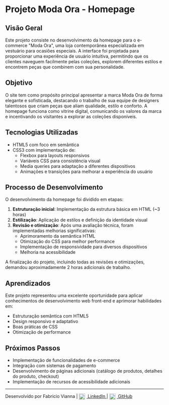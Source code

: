 # Projeto Moda Ora - Homepage

## Visão Geral

Este projeto consiste no desenvolvimento da homepage para o e-commerce "Moda Ora", uma loja contemporânea especializada em vestuário para ocasiões especiais. A interface foi projetada para proporcionar uma experiência de usuário intuitiva, permitindo que os clientes naveguem facilmente pelas coleções, explorem diferentes estilos e encontrem peças que combinem com sua personalidade.

## Objetivo

O site tem como propósito principal apresentar a marca Moda Ora de forma elegante e sofisticada, destacando o trabalho de sua equipe de designers talentosos que criam peças que aliam qualidade, estilo e conforto. A homepage funciona como vitrine digital, comunicando os valores da marca e incentivando os visitantes a explorar as coleções disponíveis.

## Tecnologias Utilizadas

- HTML5 com foco em semântica
- CSS3 com implementação de:
  - Flexbox para layouts responsivos
  - Variáveis CSS para consistência visual
  - Media queries para adaptação a diferentes dispositivos
  - Animações e transições para melhorar a experiência do usuário

## Processo de Desenvolvimento

O desenvolvimento da homepage foi dividido em etapas:

1. **Estruturação inicial**: Implementação da estrutura básica em HTML (~3 horas)
2. **Estilização**: Aplicação de estilos e definição da identidade visual
3. **Revisão e otimização**: Após uma avaliação técnica, foram implementadas melhorias significativas:
   - Aprimoramento da semântica HTML
   - Otimização do CSS para melhor performance
   - Implementação de responsividade para diversos dispositivos
   - Melhoria na acessibilidade

A finalização do projeto, incluindo todas as revisões e otimizações, demandou aproximadamente 2 horas adicionais de trabalho.

## Aprendizados

Este projeto representou uma excelente oportunidade para aplicar conhecimentos de desenvolvimento web front-end e aprimorar habilidades em:

- Estruturação semântica com HTML5
- Design responsivo e adaptativo
- Boas práticas de CSS
- Otimização de performance

## Próximos Passos

- Implementação de funcionalidades de e-commerce
- Integração com sistemas de pagamento
- Desenvolvimento de páginas adicionais (catálogo de produtos, detalhes do produto, checkout)
- Implementação de recursos de acessibilidade adicionais

---

<p>
    Desenvolvido por Fabricio Vianna | 
    <a href="https://www.linkedin.com/in/fabricio-vianna" target="_blank">
        <img src="https://cdn.jsdelivr.net/gh/devicons/devicon/icons/linkedin/linkedin-original.svg" alt="LinkedIn" width="20" style="vertical-align:middle; margin-right:4px;">
        LinkedIn
  </a> |
  <a href="https://github.com/fabricio-vianna" target="_blank">
        <img src="https://cdn.jsdelivr.net/gh/devicons/devicon/icons/github/github-original.svg" alt="GitHub" width="20" style="vertical-align:middle; margin-right:4px;">
        GitHub
  </a>
